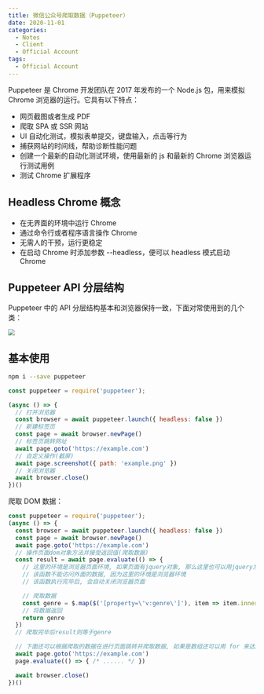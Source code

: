 ```yaml
---
title: 微信公众号爬取数据（Puppeteer）
date: 2020-11-01
categories:
  - Notes
  - Client
  - Official Account
tags: 
  - Official Account
---
```


Puppeteer 是 Chrome 开发团队在 2017 年发布的一个 Node.js 包，用来模拟 Chrome 浏览器的运行。它具有以下特点：

- 网页截图或者生成 PDF
- 爬取 SPA 或 SSR 网站
- UI 自动化测试，模拟表单提交，键盘输入，点击等行为
- 捕获网站的时间线，帮助诊断性能问题
- 创建一个最新的自动化测试环境，使用最新的 js 和最新的 Chrome 浏览器运行测试用例
- 测试 Chrome 扩展程序

<!-- more -->

## Headless Chrome 概念

- 在无界面的环境中运行 Chrome
- 通过命令行或者程序语言操作 Chrome
- 无需人的干预，运行更稳定
- 在启动 Chrome 时添加参数 --headless，便可以 headless 模式启动 Chrome

## Puppeteer API 分层结构

Puppeteer 中的 API 分层结构基本和浏览器保持一致，下面对常使用到的几个类：

<img src="https://pic1.zhimg.com/80/v2-f0f7c2390015845d1addabe4f816a8fc_720w.jpg" style="zoom: 80%;" />

## 基本使用

```sh
npm i --save puppeteer
```

~~~js
const puppeteer = require('puppeteer');

(async () => {
  // 打开浏览器
  const browser = await puppeteer.launch({ headless: false })
  // 新建标签页
  const page = await browser.newPage()
  // 标签页跳转网址
  await page.goto('https://example.com')
  // 自定义操作(截屏)
  await page.screenshot({ path: 'example.png' })
  // 关闭浏览器
  await browser.close()
})()
~~~

爬取 DOM 数据：

~~~js
const puppeteer = require('puppeteer');
(async () => {
  const browser = await puppeteer.launch({ headless: false })
  const page = await browser.newPage()
  await page.goto('https://example.com')
  // 操作页面dom对象方法并接受返回值(爬取数据)
  const result = await page.evaluate(() => {
    // 这里的环境是浏览器页面环境, 如果页面有jquery对象, 那么这里也可以用jquery方法
    // 该函数不能访问外面的数据, 因为这里的环境是浏览器环境
    // 该函数执行完毕后, 会自动关闭浏览器页面

    // 爬取数据
    const genre = $.map($('[property=\'v:genre\']'), item => item.innerText)
    // 将数据返回
    return genre
  })
  // 爬取完毕后result则等于genre

  // 下面还可以根据爬取的数据在进行页面跳转并爬取数据, 如果是数组还可以用 for 来达到同步执行的效果
  await page.goto('https://example.com')
  page.evaluate(() => { /* ...... */ })

  await browser.close()
})()
~~~